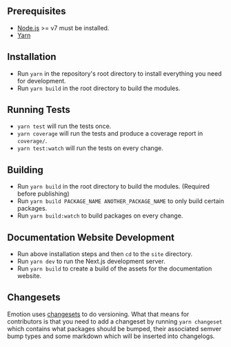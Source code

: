## Prerequisites

- [Node.js](http://nodejs.org/) >= v7 must be installed.
- [Yarn](https://yarnpkg.com/en/docs/install)

## Installation

- Run `yarn` in the repository's root directory to install everything you need for development.
- Run `yarn build` in the root directory to build the modules.

## Running Tests

- `yarn test` will run the tests once.
- `yarn coverage` will run the tests and produce a coverage report in `coverage/`.
- `yarn test:watch` will run the tests on every change.

## Building

- Run `yarn build` in the root directory to build the modules. (Required before publishing)
- Run `yarn build PACKAGE_NAME ANOTHER_PACKAGE_NAME` to only build certain packages.
- Run `yarn build:watch` to build packages on every change.

## Documentation Website Development

- Run above installation steps and then `cd` to the `site` directory.
- Run `yarn dev` to run the Next.js development server.
- Run `yarn build` to create a build of the assets for the documentation website.

## Changesets

Emotion uses [changesets](https://github.com/Noviny/changesets) to do versioning. What that means for contributors is that you need to add a changeset by running `yarn changeset` which contains what packages should be bumped, their associated semver bump types and some markdown which will be inserted into changelogs.
